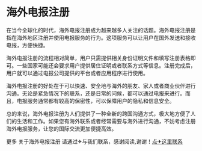# 海外电报注册

在当今全球化的时代，海外电报注册成为越来越多人关注的话题。海外电报注册是指在海外地区注册并使用电报服务的行为。这项服务可以让用户在国外发送和接收电报，方便快捷。

海外电报注册的流程相对简单，用户只需提供相关身份证明文件和填写注册表格即可。一些国家可能还会要求用户提供居住证明或者联系方式等信息。注册完成后，用户就可以通过电报公司提供的平台或者应用程序进行使用。

海外电报注册的好处在于可以快速、安全地与海外的朋友、家人或者商业伙伴进行沟通。无论是紧急情况下的联系，还是日常的问候，都可以通过电报来进行。而且，电报服务通常都有较高的保密性，可以保障用户的隐私和信息安全。

总的来说，海外电报注册为人们提供了一种全新的跨国沟通方式，极大地方便了人们的生活和工作。如果您有海外联系或者经常需要与海外进行沟通，不妨考虑注册海外电报服务，让您的国际交流更加便捷高效。

更多 关于海外电报注册 请通过✈与我们联系，感谢阅读,谢谢！[点✈这里联系](https://acc.k02.cc)